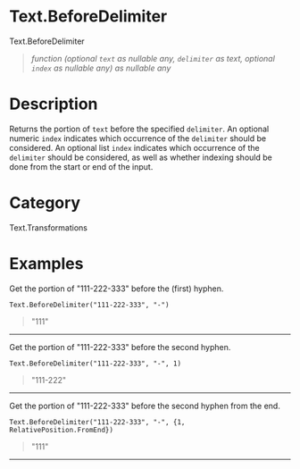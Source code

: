 ﻿# Text.BeforeDelimiter
Text.BeforeDelimiter
> _function (optional <code>text</code> as nullable any, <code>delimiter</code> as text, optional <code>index</code> as nullable any) as nullable any_
# Description 
Returns the portion of <code>text</code> before the specified <code>delimiter</code>.
    An optional numeric <code>index</code> indicates which occurrence of the <code>delimiter</code> should be considered.
    An optional list <code>index</code> indicates which occurrence of the <code>delimiter</code> should be considered, as well as whether indexing should be done from the start or end of the input.

# Category 
Text.Transformations
# Examples 
Get the portion of "111-222-333" before the (first) hyphen.
```
Text.BeforeDelimiter("111-222-333", "-")
```
> "111"
***
Get the portion of "111-222-333" before the second hyphen.
```
Text.BeforeDelimiter("111-222-333", "-", 1)
```
> "111-222"
***
Get the portion of "111-222-333" before the second hyphen from the end.
```
Text.BeforeDelimiter("111-222-333", "-", {1, RelativePosition.FromEnd})
```
> "111"
***
